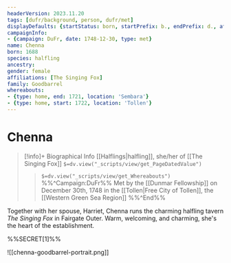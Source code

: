 ```yaml
---
headerVersion: 2023.11.20
tags: [dufr/background, person, dufr/met]
displayDefaults: {startStatus: born, startPrefix: b., endPrefix: d., affiliationTypeOf: ["inn"]}
campaignInfo:
- {campaign: DuFr, date: 1748-12-30, type: met}
name: Chenna
born: 1688
species: halfling
ancestry:
gender: female
affiliations: [The Singing Fox]
family: Goodbarrel
whereabouts:
- {type: home, end: 1721, location: 'Sembara'}
- {type: home, start: 1722, location: 'Tollen'}
---
```

# Chenna
>[!info]+ Biographical Info
> [[Halflings|halfling]], she/her of [[The Singing Fox]]
> `$=dv.view("_scripts/view/get_PageDatedValue")`
>> `$=dv.view("_scripts/view/get_Whereabouts")`
>> %%^Campaign:DuFr%% Met by the [[Dunmar Fellowship]] on December 30th, 1748 in the [[Tollen|Free City of Tollen]], the [[Western Green Sea Region]] %%^End%%

Together with her spouse, Harriet, Chenna runs the charming halfling tavern *The Singing Fox* in Fairgate Outer. Warm, welcoming, and charming, she's the heart of the establishment.

%%SECRET[1]%%

![[chenna-goodbarrel-portrait.png]]
